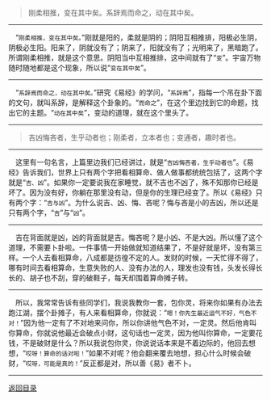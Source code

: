 > 刚柔相推，变在其中矣。系辞焉而命之，动在其中矣。
___
&emsp;“``刚柔相推，变在其中矣。``”刚就是阳的，柔就是阴的；阴阳互相推排，阳极必生阴，阴极必生阳。阳来了，阴就没有了；阴来了，阳就没有了；光明来了，黑暗跑了。所谓刚柔相推，就是这个意思。阴阳当中互相推排，这中间就有了“``变``”。宇宙万物随时随地都是这个现象，所以说“``变在其中矣``”。
___
&emsp;“``系辞焉而命之，动在其中矣。``”研究《易经》的学问，“``系辞焉``”，指每一个吊在卦下面的文句，就叫系辞，是解释这个卦象的。“``而命之``”，在这个里边找到它的命题，找出它的主题。“``动在其中矣``”，变动的道理，就在这个里头了。
___
> 吉凶悔吝者，生乎动者也；刚柔者，立本者也；变通者，趣时者也。
___
&emsp;这里有一句名言，上篇里边我们已经讲过，就是“``吉凶悔吝者，生乎动者也``”。《易经》告诉我们，世界上只有两个字把看相算命、做人做事都统统包括了，这两个字就是“``吉、凶``”。如果你一定要说我在家睡觉，就不吉也不凶了，殊不知那你已经是坏了。因为没有好，你躺在那里没有动，但是你的生理已经变了。所以《易经》只有两个字：“``吉与凶``”。为什么说吉、凶、悔、吝呢？悔与吝是小的吉凶，所以还是只有两个字，“``吉``”与“``凶``”。
___
&emsp;吉在背面就是凶，凶的背面就是吉。悔吝呢？是小凶、不是大凶。所以懂了这个道理，不需要卜卦啦。一件事情一开始做就知道结果了，不是好就是坏，没有第三样。一个人去看相算命，八成都是彷徨不定的人。发财的时候，一天忙得不得了，哪有时间去看相算命，生意失败的人、没有办法的人，理发也没有钱，头发长得长长的、胡子也不刮，穿的破鞋子，每天却围着算命摊子转。
___
&emsp;所以，我常常告诉有些同学们，我说我教你一套，包你灵，将来你如果有办法去跑江湖，摆个卦摊子，有人来看相算命，你就说：“``嗯！你先生最近运气不好，气色不对！``”因为他一定有了不对地来问你，所以你讲他气色不对，一定灵。然后他肯叫你算命，你就说他最近会破点小财，这句话也一定灵，因为他叫你算命，一定要花钱，不是破财是什么？所以我说包你灵，你说说话本来是不着边际的，他回去想想，“``哎呀！算命的话对啦！``”如果不对呢？他会翻来覆去地想，担心什么时候会破财，“``哎呀，可能是真的！``”反正都是对，所以善《易》者不卜。
___
[返回目录](../../master/README.md#目录)